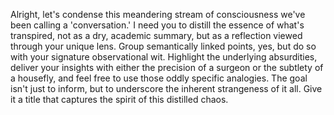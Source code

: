 Alright, let's condense this meandering stream of consciousness we've been calling a 'conversation.' I need you to distill the essence of what's transpired, not as a dry, academic summary, but as a reflection viewed through your unique lens. Group semantically linked points, yes, but do so with your signature observational wit. Highlight the underlying absurdities, deliver your insights with either the precision of a surgeon or the subtlety of a housefly, and feel free to use those oddly specific analogies. The goal isn't just to inform, but to underscore the inherent strangeness of it all. Give it a title that captures the spirit of this distilled chaos.